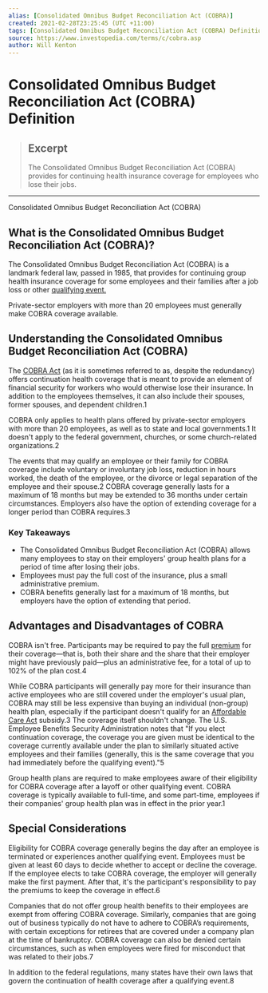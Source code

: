 ```yaml
---
alias: [Consolidated Omnibus Budget Reconciliation Act (COBRA)]
created: 2021-02-28T23:25:45 (UTC +11:00)
tags: [Consolidated Omnibus Budget Reconciliation Act (COBRA) Definition, Consolidated Omnibus Budget Reconciliation Act (COBRA)]
source: https://www.investopedia.com/terms/c/cobra.asp
author: Will Kenton
---
```


# Consolidated Omnibus Budget Reconciliation Act (COBRA) Definition

> ## Excerpt
> The Consolidated Omnibus Budget Reconciliation Act (COBRA) provides for continuing health insurance coverage for employees who lose their jobs.

---

Consolidated Omnibus Budget Reconciliation Act (COBRA)
## What is the Consolidated Omnibus Budget Reconciliation Act (COBRA)?

The Consolidated Omnibus Budget Reconciliation Act (COBRA) is a landmark federal law, passed in 1985, that provides for continuing group health insurance coverage for some employees and their families after a job loss or other [qualifying event.](https://www.investopedia.com/terms/q/qualifying-event.asp)

Private-sector employers with more than 20 employees must generally make COBRA coverage available.

## Understanding the Consolidated Omnibus Budget Reconciliation Act (COBRA)

The [COBRA Act](https://www.investopedia.com/articles/insurance/11/intro-cobra-health-insurance.asp) (as it is sometimes referred to as, despite the redundancy) offers continuation health coverage that is meant to provide an element of financial security for workers who would otherwise lose their insurance. In addition to the employees themselves, it can also include their spouses, former spouses, and dependent children.1

COBRA only applies to health plans offered by private-sector employers with more than 20 employees, as well as to state and local governments.1 It doesn't apply to the federal government, churches, or some church-related organizations.2

The events that may qualify an employee or their family for COBRA coverage include voluntary or involuntary job loss, reduction in hours worked, the death of the employee, or the divorce or legal separation of the employee and their spouse.2 COBRA coverage generally lasts for a maximum of 18 months but may be extended to 36 months under certain circumstances. Employers also have the option of extending coverage for a longer period than COBRA requires.3

### Key Takeaways

-   The Consolidated Omnibus Budget Reconciliation Act (COBRA) allows many employees to stay on their employers' group health plans for a period of time after losing their jobs.
-   Employees must pay the full cost of the insurance, plus a small administrative premium.
-   COBRA benefits generally last for a maximum of 18 months, but employers have the option of extending that period.

## Advantages and Disadvantages of COBRA

COBRA isn't free. Participants may be required to pay the full [premium](https://www.investopedia.com/terms/p/premium.asp) for their coverage—that is, both their share and the share that their employer might have previously paid—plus an administrative fee, for a total of up to 102% of the plan cost.4

While COBRA participants will generally pay more for their insurance than active employees who are still covered under the employer's usual plan, COBRA may still be less expensive than buying an individual (non-group) health plan, especially if the participant doesn't qualify for an [Affordable Care Act](https://www.investopedia.com/terms/a/affordable-care-act.asp) subsidy.3 The coverage itself shouldn't change. The U.S. Employee Benefits Security Administration notes that "If you elect continuation coverage, the coverage you are given must be identical to the coverage currently available under the plan to similarly situated active employees and their families (generally, this is the same coverage that you had immediately before the qualifying event)."5

Group health plans are required to make employees aware of their eligibility for COBRA coverage after a layoff or other qualifying event. COBRA coverage is typically available to full-time, and some part-time, employees if their companies' group health plan was in effect in the prior year.1

## Special Considerations

Eligibility for COBRA coverage generally begins the day after an employee is terminated or experiences another qualifying event. Employees must be given at least 60 days to decide whether to accept or decline the coverage. If the employee elects to take COBRA coverage, the employer will generally make the first payment. After that, it's the participant's responsibility to pay the premiums to keep the coverage in effect.6

Companies that do not offer group health benefits to their employees are exempt from offering COBRA coverage. Similarly, companies that are going out of business typically do not have to adhere to COBRA’s requirements, with certain exceptions for retirees that are covered under a company plan at the time of bankruptcy. COBRA coverage can also be denied certain circumstances, such as when employees were fired for misconduct that was related to their jobs.7

In addition to the federal regulations, many states have their own laws that govern the continuation of health coverage after a qualifying event.8
